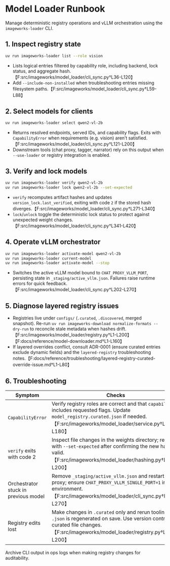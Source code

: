 # Model Loader Runbook

Manage deterministic registry operations and vLLM orchestration using the
`imageworks-loader` CLI.

## 1. Inspect registry state
```bash
uv run imageworks-loader list --role vision
```
- Lists logical entries filtered by capability role, including backend, lock
  status, and aggregate hash.【F:src/imageworks/model_loader/cli_sync.py†L36-L120】
- Add `--include-non-installed` when troubleshooting entries missing filesystem
  paths.【F:src/imageworks/model_loader/cli_sync.py†L59-L88】

## 2. Select models for clients
```bash
uv run imageworks-loader select qwen2-vl-2b
```
- Returns resolved endpoints, served IDs, and capability flags. Exits with
  `CapabilityError` when requirements (e.g. vision) aren’t satisfied.【F:src/imageworks/model_loader/cli_sync.py†L121-L200】
- Downstream tools (chat proxy, tagger, narrator) rely on this output when
  `--use-loader` or registry integration is enabled.

## 3. Verify and lock models
```bash
uv run imageworks-loader verify qwen2-vl-2b
uv run imageworks-loader lock qwen2-vl-2b --set-expected
```
- `verify` recomputes artifact hashes and updates `version_lock.last_verified`,
  exiting with code `2` if the stored hash diverges.【F:src/imageworks/model_loader/cli_sync.py†L271-L340】
- `lock`/`unlock` toggle the deterministic lock status to protect against
  unexpected weight changes.【F:src/imageworks/model_loader/cli_sync.py†L341-L420】

## 4. Operate vLLM orchestrator
```bash
uv run imageworks-loader activate-model qwen2-vl-2b
uv run imageworks-loader current-model
uv run imageworks-loader activate-model --stop
```
- Switches the active vLLM model bound to `CHAT_PROXY_VLLM_PORT`, persisting state
  in `_staging/active_vllm.json`. Failures raise runtime errors for quick
  feedback.【F:src/imageworks/model_loader/cli_sync.py†L202-L270】

## 5. Diagnose layered registry issues
- Registries live under `configs/` (`.curated`, `.discovered`, merged snapshot).
  Re-run `uv run imageworks-download normalize-formats --dry-run` to reconcile
  stale metadata when hashes drift.【F:src/imageworks/model_loader/registry.py†L1-L200】【F:docs/reference/model-downloader.md†L1-L160】
- If layered overrides conflict, consult ADR-0001 (ensure curated entries exclude
  dynamic fields) and the `layered-registry` troubleshooting notes.【F:docs/reference/troubleshooting/layered-registry-curated-override-issue.md†L1-L80】

## 6. Troubleshooting
| Symptom | Checks |
| --- | --- |
| `CapabilityError` | Verify registry roles are correct and that `capabilities` includes requested flags. Update `model_registry.curated.json` if needed.【F:src/imageworks/model_loader/service.py†L1-L180】 |
| `verify` exits with code 2 | Inspect file changes in the weights directory; rerun with `--set-expected` after confirming the new hash is valid.【F:src/imageworks/model_loader/hashing.py†L1-L200】 |
| Orchestrator stuck in previous model | Remove `_staging/active_vllm.json` and restart the proxy; ensure `CHAT_PROXY_VLLM_SINGLE_PORT=1` in the environment.【F:src/imageworks/model_loader/cli_sync.py†L202-L270】 |
| Registry edits lost | Make changes in `.curated` only and rerun tooling; `.json` is regenerated on save. Use version control for curated file changes.【F:src/imageworks/model_loader/registry.py†L1-L200】 |

Archive CLI output in ops logs when making registry changes for auditability.

